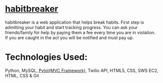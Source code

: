 # [habitbreaker](http://habitbreaker.harmann.tech)
habitbreaker is a web application that helps break habits. First step is admitting your habit and start tracking progress. You can ask your friends/family for help by paying them a fee every time you are in violation. If you are caught in the act you will be notified and must pay up.  

# Technologies Used: 
Python, MySQL, [Pylot(MVC Framework)](https://github.com/Ketul-Patel/Pylot/tree/development), Twilio API, HTML5, CSS, SWS EC2, HTML, CSS & Git
